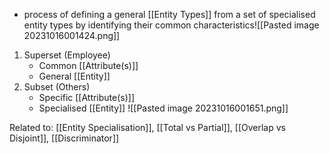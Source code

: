 - process of defining a general [[Entity Types]] from a set of specialised entity types by identifying their common characteristics![[Pasted image 20231016001424.png]]

1. Superset (Employee)
	- Common [[Attribute(s)]]
	- General [[Entity]]
2. Subset (Others)
	- Specific [[Attribute(s)]]
	- Specialised [[Entity]]
![[Pasted image 20231016001651.png]]

Related to:  [[Entity Specialisation]], [[Total vs Partial]], [[Overlap vs Disjoint]], [[Discriminator]]
